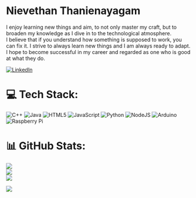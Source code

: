 # Nievethan Thanienayagam
I enjoy learning new things and aim, to not only master my craft, but to broaden my knowledge as I dive in to the technological atmosphere.<br>I believe that if you understand how something is supposed to work, you can fix it. I strive to always learn new things and I am always ready to adapt.<br>I hope to become successful in my career and regarded as one who is good at what they do.

[![LinkedIn](https://img.shields.io/badge/LinkedIn-%230077B5.svg?logo=linkedin&logoColor=white)](https://www.linkedin.com/in/nievethan-thanienayagam/) 

# 💻 Tech Stack:
![C++](https://img.shields.io/badge/c++-%2300599C.svg?style=for-the-badge&logo=c%2B%2B&logoColor=white) ![Java](https://img.shields.io/badge/java-%23ED8B00.svg?style=for-the-badge&logo=openjdk&logoColor=white) ![HTML5](https://img.shields.io/badge/html5-%23E34F26.svg?style=for-the-badge&logo=html5&logoColor=white) ![JavaScript](https://img.shields.io/badge/javascript-%23323330.svg?style=for-the-badge&logo=javascript&logoColor=%23F7DF1E) ![Python](https://img.shields.io/badge/python-3670A0?style=for-the-badge&logo=python&logoColor=ffdd54) ![NodeJS](https://img.shields.io/badge/node.js-6DA55F?style=for-the-badge&logo=node.js&logoColor=white) ![Arduino](https://img.shields.io/badge/-Arduino-00979D?style=for-the-badge&logo=Arduino&logoColor=white) ![Raspberry Pi](https://img.shields.io/badge/-RaspberryPi-C51A4A?style=for-the-badge&logo=Raspberry-Pi)
# 📊 GitHub Stats:
![](https://github-readme-stats.vercel.app/api?username=Nievethan&theme=highcontrast&hide_border=false&include_all_commits=true&count_private=false)<br/>
![](https://github-readme-streak-stats.herokuapp.com/?user=Nievethan&theme=highcontrast&hide_border=false)<br/>
![](https://github-readme-stats.vercel.app/api/top-langs/?username=Nievethan&theme=highcontrast&hide_border=false&include_all_commits=true&count_private=false&layout=compact)

[![](https://visitcount.itsvg.in/api?id=Nievethan&icon=5&color=3)](https://visitcount.itsvg.in)
